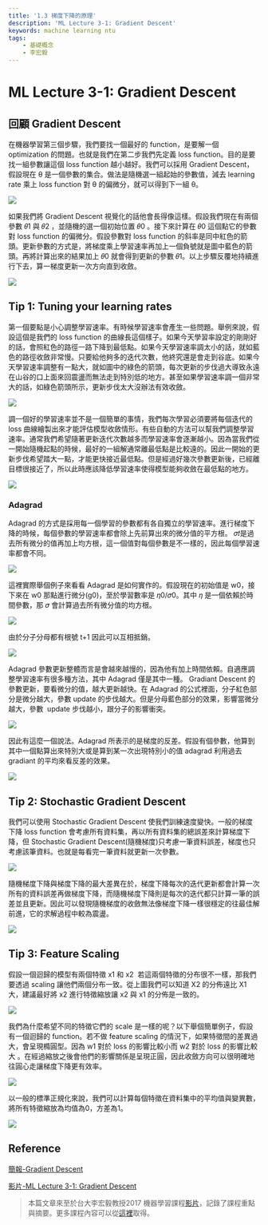 ```yaml
---
title: '1.3 梯度下降的原理'
description: 'ML Lecture 3-1: Gradient Descent'
keywords: machine learning ntu
tags:
    - 基礎概念
    - 李宏毅
---
```


# ML Lecture 3-1: Gradient Descent
## 回顧 Gradient Descent
在機器學習第三個步驟，我們要找一個最好的 function，是要解一個 optimization 的問題。也就是我們在第二步我們先定義 loss function。目的是要找一組參數讓這個 loss function 越小越好。我們可以採用 Gradient Descent，假設現在 θ 是一個參數的集合。做法是隨機選一組起始的參數值，減去 learning rate 乘上 loss function 對 θ 的偏微分，就可以得到下一組 θ。

![](https://i.imgur.com/09DT8kl.png)

如果我們將 Gradient Descent 視覺化的話他會長得像這樣。假設我們現在有兩個參數 𝜃1 與 𝜃2 ，並隨機的選一個初始位置 𝜃0 。接下來計算在 𝜃0 這個點它的參數對 loss function 的偏微分。假設參數對 loss function 的斜率是同中紅色的箭頭。更新參數的方式是，將梯度乘上學習速率再加上一個負號就是圖中藍色的箭頭。再將計算出來的結果加上 𝜃0  就會得到更新的參數 𝜃1。以上步驟反覆地持續進行下去，算一梯度更新一次方向直到收斂。

![](https://i.imgur.com/wBW4AWb.png)

## Tip 1: Tuning your  learning rates
第一個要點是小心調整學習速率。有時候學習速率會產生一些問題。舉例來說，假設這個是我們的 loss function 的曲線長這個樣子。如果今天學習率設定的剛剛好的話，會照紅色的路徑一路下降到最低點。如果今天學習速率調太小的話，就如藍色的路徑收斂非常慢。只要給他夠多的迭代次數，他終究還是會走到谷底。如果今天學習速率調整有一點大，就如圖中的綠色的箭頭，每次更新的步伐過大導致永遠在山谷的口上面來回震盪而無法走到特別低的地方。甚至如果學習速率調一個非常大的話，如綠色箭頭所示，更新步伐太大沒辦法有效收斂。

![](https://i.imgur.com/WVA8rGU.png)

調一個好的學習速率並不是一個簡單的事情，我們每次學習必須要將每個迭代的 loss 曲線繪製出來才能評估模型收斂情形。有些自動的方法可以幫我們調整學習速率。通常我們希望隨著更新迭代次數越多而學習速率會逐漸越小。因為當我們從一開始隨機起點的時候，最好的一組解通常離最低點是比較遠的。因此一開始的更新步伐希望踏大一點，才能更快接近最低點。但是經過好幾次參數更新後，已經離目標很接近了，所以此時應該降低學習速率使得模型能夠收斂在最低點的地方。

![](https://i.imgur.com/pHpyyZw.png)

### Adagrad
Adagrad 的方式是採用每一個學習的參數都有各自獨立的學習速率。進行梯度下降的時候，每個參數的學習速率都會除上先前算出來的微分值的平方根。
𝜎𝑡是過去所有微分的值再加上均方根，這一個值對每個參數是不一樣的，因此每個學習速率都會不同。

![](https://i.imgur.com/QYdk4L7.png)

這裡實際舉個例子來看看 Adagrad 是如何實作的。假設現在的初始值是 w0，接下來在 w0 那點進行微分(g0)，至於學習數率是 𝜂0/𝜎0。其中 𝜂 是一個依賴於時間參數，那 𝜎 會計算過去所有微分值的均方根。

![](https://i.imgur.com/PZBrTkZ.png)

由於分子分母都有根號 t+1 因此可以互相抵銷。

![](https://i.imgur.com/AwbRcV7.png)

Adagrad 參數更新整體而言是會越來越慢的，因為他有加上時間依賴。自適應調整學習速率有很多種方法，其中 Adagrad 僅是其中一種。
Gradiant Descent 的參數更新，要看微分的值，越大更新越快。在 Adagrad 的公式裡面，分子紅色部分是微分越大，參數 update 的步伐越大。但是分母藍色部分的效果，影響當微分越大，參數  update 步伐越小，跟分子的影響衝突。

![](https://i.imgur.com/jw9nKiE.png)

因此有這麼一個說法。Adagrad 所表示的是梯度的反差。假設有個參數，他算到其中一個點算出來特別大或是算到某一次出現特別小的值 adagrad 利用過去 gradiant 的平均來看反差的效果。

![](https://i.imgur.com/6wLpfGG.png)

## Tip 2: Stochastic  Gradient Descent
我們可以使用 Stochastic Gradient Descent 使我們訓練速度變快。一般的梯度下降 loss function 會考慮所有資料集，再以所有資料集的總誤差來計算梯度下降，但 Stochastic Gradient Descent(隨機梯度)只考慮一筆資料誤差，梯度也只考慮該筆資料。也就是每看完一筆資料就更新一次參數。

![](https://i.imgur.com/Xm3Fmtj.png)


隨機梯度下降與梯度下降的最大差異在於，梯度下降每次的迭代更新都會計算一次所有的資料誤差再做梯度下降，而隨機梯度下降則是每次的迭代都只計算一筆的誤差並且更新。因此可以發現隨機梯度的收斂無法像梯度下降一樣很穩定的往最佳解前進，它的求解過程中較為震盪。

![](https://i.imgur.com/ZVmrIXG.png)

## Tip 3: Feature Scaling
假設一個迴歸的模型有兩個特徵 x1  和  x2  若這兩個特徵的分布很不一樣，那我們要透過 scaling 讓他們兩個分布一致。從上圖我們可以知道 X2 的分佈遠比 X1 大，建議最好將 x2 進行特徵縮放讓 x2 與 x1 的分佈是一致的。

![](https://i.imgur.com/K0caqtI.png)

我們為什麼希望不同的特徵它們的 scale 是一樣的呢？以下舉個簡單例子，假設有一個迴歸的 function。若不做 feature scaling 的情況下，如果特徵間的差異過大，會呈現橢圓型。因為 w1 對於 loss 的影響比較小而 w2 對於 loss 的影響比較大 。在經過縮放之後會他們的影響關係是呈現正圓，因此收斂方向可以很明確地往圓心走讓梯度下降更有效率。

![](https://i.imgur.com/0Hna6Xy.png)

以一般的標準正規化來說，我們可以計算每個特徵在資料集中的平均值與變異數，將所有特徵縮放為均值為0，方差為1。

![](https://i.imgur.com/hFfEGkP.png)

## Reference
[簡報-Gradient Descent](http://speech.ee.ntu.edu.tw/~tlkagk/courses/ML_2016/Lecture/Gradient%20Descent%20(v2).pdf)

[影片-ML Lecture 3-1: Gradient Descent](https://www.youtube.com/watch?v=yKKNr-QKz2Q&list=PLJV_el3uVTsPy9oCRY30oBPNLCo89yu49&index=7)

> 本篇文章來至於台大李宏毅教授2017 機器學習課程[影片](https://www.youtube.com/playlist?list=PLJV_el3uVTsPy9oCRY30oBPNLCo89yu49)，記錄了課程重點與摘要。更多課程內容可以從[這裡](http://speech.ee.ntu.edu.tw/~tlkagk/courses_ML17_2.html)取得。